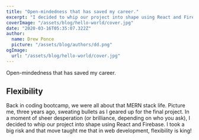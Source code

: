 ```yaml
---
title: "Open-mindedness that has saved my career."
excerpt: "I decided to whip our project into shape using React and Firebase. I took a big risk and that move taught me that in web development, flexibility is king"
coverImage: "/assets/blog/hello-world/cover.jpg"
date: "2020-03-16T05:35:07.322Z"
author:
  name: Drew Ponce
  picture: "/assets/blog/authors/dd.png"
ogImage:
  url: "/assets/blog/hello-world/cover.jpg"
---
```


Open-mindedness that has saved my career.

## Flexibility

Back in coding bootcamp, we were all about that MERN stack life. Picture me, three years ago, sweating bullets as I geared up for the final project. In a moment of sheer desperation (or brilliance, depending on who you ask), I decided to whip our project into shape using React and Firebase. I took a big risk and that move taught me that in web development, flexibility is king!